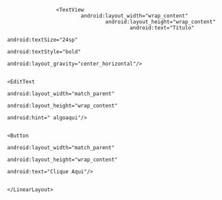 <?xml version="1.0" encoding="utf-8"?>
<LinearLayout xmlns:android="http://schemas.android.com/apk/res/android"
    android:layout_width="match_parent"
        android:layout_height="match_parent"
            android:orientation="vertical"
                android:padding="16dp">

                    <TextView
                            android:layout_width="wrap_content"
                                    android:layout_height="wrap_content"
                                            android:text="Título"
                                                    android:textSize="24sp"
                                                            android:textStyle="bold"
                                                                    android:layout_gravity="center_horizontal"/>

                                                                        <EditText
                                                                                android:layout_width="match_parent"
                                                                                        android:layout_height="wrap_content"
                                                                                                android:hint=" algoaqui"/>

                                                                                                    <Button
                                                                                                            android:layout_width="match_parent"
                                                                                                                    android:layout_height="wrap_content"
                                                                                                                            android:text="Clique Aqui"/>

                                                                                                                            </LinearLayout>
